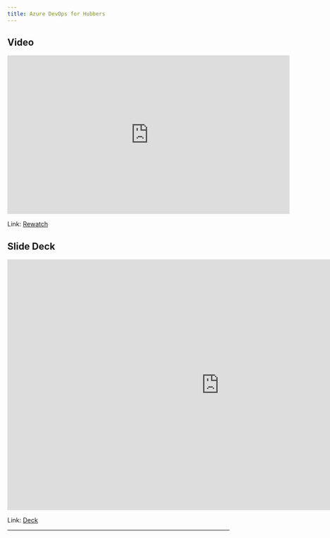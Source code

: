 ```yaml
---
title: Azure DevOps for Hubbers
---
```


## Video

<iframe width="640" height="360" src="https://github.rewatch.com/video/embed/cx1r2mnz5gswm2lx" allowfullscreen frameborder="0"></iframe>

Link: [Rewatch](https://github.rewatch.com/video/d3k6ga8c0pyrc7xi-azure-devops-for-hubbers)

## Slide Deck

<iframe src="https://docs.google.com/presentation/d/13pHNuuJtlIikaSdcBO-jMK8Dj7mYWZWl/embed?start=false&loop=false&delayms=60000" frameborder="0" width="960" height="569" allowfullscreen="true" mozallowfullscreen="true" webkitallowfullscreen="true"></iframe>

Link: [Deck](https://docs.google.com/presentation/d/13pHNuuJtlIikaSdcBO-jMK8Dj7mYWZWl)

---
